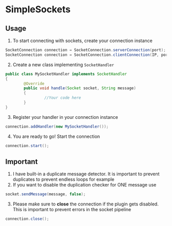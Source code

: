 # SimpleSockets

## Usage
1. To start connecting with sockets, create your connection instance
```java
SocketConnection connection = SocketConnection.serverConnection(port); //Server side
SocketConnection connection = SocketConnection.clientConnection(IP, port); //Client side
```
2. Create a new class implementing `SocketHandler`
```java
public class MySocketHandler implements SocketHandler
{
        @Override
        public void handle(Socket socket, String message)
        {
                 //Your code here
        }
}
```
3. Register your handler in your connection instance
```java
connection.addHandler(new MySocketHandler());
```
4. You are ready to go! Start the connection
```java
connection.start();
```

## Important
1. I have built-in a duplicate message detector. It is important to prevent duplicates to prevent endless loops for example
2. If you want to disable the duplication checker for ONE message use
```java
socket.sendMessage(message, false);
```
3. Please make sure to **close** the connection if the plugin gets disabled. This is important to prevent errors in the socket pipeline
```java
connection.close();
```
